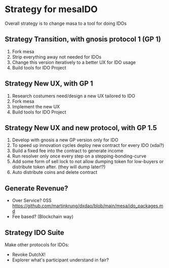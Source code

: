 # Strategy for mesaIDO

Overall strategy is to change masa to a tool for doing IDOs


## Strategy Transition, with gnosis protocol 1 (GP 1)

1. Fork mesa
2. Strip everything away not needed for IDOs 
3. Change this version iteratively to a better UX for IDO usage
4. Build tools for IDO Project

## Strategy New UX, with GP 1

1. Research costumers need/design a new UX tailored to IDO
2. Fork mesa
3. Implement the new UX
4. Build tools for IDO Project


## Strategy New UX and new protocol, with GP 1.5

1. Develop with gnosis a new GP version only for IDO
2. To speed up innovation cycles deploy new contract for every IDO (xdai?)
3. Build a fixed fee into the contract to generate income
4. Run resolver only once every step on a stepping-bonding-curve
5. Add some form of sell lock to not allow dumping token for low-buyers or distribute token after. (they will dump later!?)
6. Auto distribute coins and delete contract


## Generate Revenue?

* Over Service? 0SS https://github.com/martinkrung/dxdao/blob/main/mesa/ido_packages.md
* Fee based? (Blockchain way)

## Strategy IDO Suite

Make other protocols for IDOs:

- Revoke DutchX!
- Explorer what's participant understand in fair?
